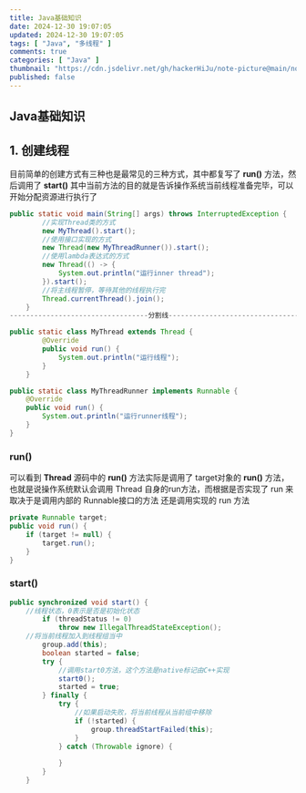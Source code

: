 ```yaml
---
title: Java基础知识
date: 2024-12-30 19:07:05
updated: 2024-12-30 19:07:05
tags: [ "Java", "多线程" ]
comments: true
categories: [ "Java" ]
thumbnail: "https://cdn.jsdelivr.net/gh/hackerHiJu/note-picture@main/note-picture/%25E5%25A4%25A9%25E7%25A9%25BA.png"
published: false
---
```


## Java基础知识

## 1. 创建线程

目前简单的创建方式有三种也是最常见的三种方式，其中都复写了 **run()** 方法，然后调用了 **start()** 其中当前方法的目的就是告诉操作系统当前线程准备完毕，可以开始分配资源进行执行了

```java
public static void main(String[] args) throws InterruptedException {
 		//实现Thread类的方式
        new MyThread().start();
		//使用接口实现的方式
        new Thread(new MyThreadRunner()).start();
		//使用lambda表达式的方式
        new Thread(() -> {
            System.out.println("运行inner thread");
        }).start();
        //将主线程暂停，等待其他的线程执行完
        Thread.currentThread().join();
    }
----------------------------------分割线-----------------------------------

public static class MyThread extends Thread {
        @Override
        public void run() {
            System.out.println("运行线程");
        }
    }

public static class MyThreadRunner implements Runnable {
    @Override
    public void run() {
        System.out.println("运行runner线程");
    }
}
```

### run()

可以看到 **Thread** 源码中的 **run()** 方法实际是调用了 target对象的 **run()** 方法，也就是说操作系统默认会调用 Thread 自身的run方法，而根据是否实现了 run 来取决于是调用内部的 Runnable接口的方法 还是调用实现的 run 方法

```java
private Runnable target;
public void run() {
    if (target != null) {
        target.run();
    }
}
```

### start()

```java
public synchronized void start() {
    //线程状态，0表示是否是初始化状态
        if (threadStatus != 0)
            throw new IllegalThreadStateException();
    //将当前线程加入到线程组当中
        group.add(this);
        boolean started = false;
        try {
            //调用start0方法，这个方法是native标记由C++实现
            start0();
            started = true;
        } finally {
            try {
                //如果启动失败，将当前线程从当前组中移除
                if (!started) {
                    group.threadStartFailed(this);
                }
            } catch (Throwable ignore) {
                
            }
        }
    }
```

